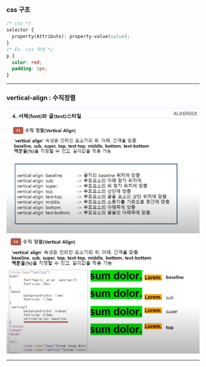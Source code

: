 ### css 구조

```css
/* css */
selector {
  property(Attribute): property-value(value);
}
/* Ex. css 작성 */
p {
  color: red;
  padding: 5px;
}
```

---

### vertical-align : 수직정렬

![alt text](./img/image.png)
![alt text](./img/image-1.png)

---

